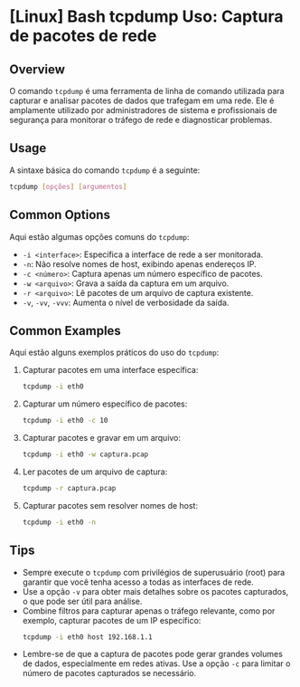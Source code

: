 # [Linux] Bash tcpdump Uso: Captura de pacotes de rede

## Overview
O comando `tcpdump` é uma ferramenta de linha de comando utilizada para capturar e analisar pacotes de dados que trafegam em uma rede. Ele é amplamente utilizado por administradores de sistema e profissionais de segurança para monitorar o tráfego de rede e diagnosticar problemas.

## Usage
A sintaxe básica do comando `tcpdump` é a seguinte:

```bash
tcpdump [opções] [argumentos]
```

## Common Options
Aqui estão algumas opções comuns do `tcpdump`:

- `-i <interface>`: Especifica a interface de rede a ser monitorada.
- `-n`: Não resolve nomes de host, exibindo apenas endereços IP.
- `-c <número>`: Captura apenas um número específico de pacotes.
- `-w <arquivo>`: Grava a saída da captura em um arquivo.
- `-r <arquivo>`: Lê pacotes de um arquivo de captura existente.
- `-v`, `-vv`, `-vvv`: Aumenta o nível de verbosidade da saída.

## Common Examples
Aqui estão alguns exemplos práticos do uso do `tcpdump`:

1. Capturar pacotes em uma interface específica:
   ```bash
   tcpdump -i eth0
   ```

2. Capturar um número específico de pacotes:
   ```bash
   tcpdump -i eth0 -c 10
   ```

3. Capturar pacotes e gravar em um arquivo:
   ```bash
   tcpdump -i eth0 -w captura.pcap
   ```

4. Ler pacotes de um arquivo de captura:
   ```bash
   tcpdump -r captura.pcap
   ```

5. Capturar pacotes sem resolver nomes de host:
   ```bash
   tcpdump -i eth0 -n
   ```

## Tips
- Sempre execute o `tcpdump` com privilégios de superusuário (root) para garantir que você tenha acesso a todas as interfaces de rede.
- Use a opção `-v` para obter mais detalhes sobre os pacotes capturados, o que pode ser útil para análise.
- Combine filtros para capturar apenas o tráfego relevante, como por exemplo, capturar pacotes de um IP específico:
  ```bash
  tcpdump -i eth0 host 192.168.1.1
  ```
- Lembre-se de que a captura de pacotes pode gerar grandes volumes de dados, especialmente em redes ativas. Use a opção `-c` para limitar o número de pacotes capturados se necessário.